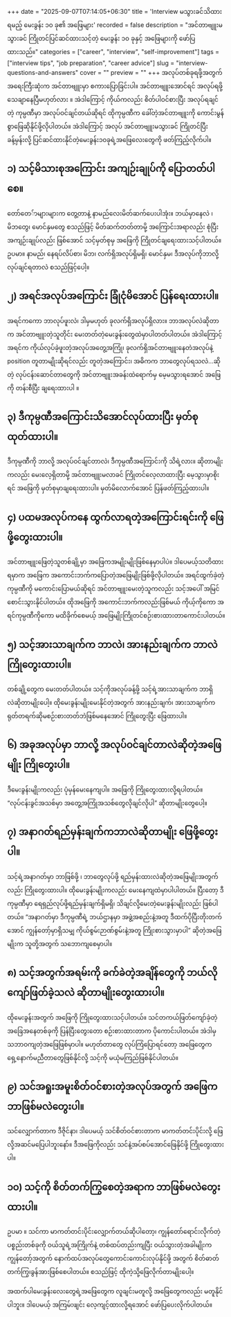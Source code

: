 +++
date = "2025-09-07T07:14:05+06:30"
title = 'Interview မသွားခင်သိထားရမည့် မေးခွန်း ၁၀ ခု၏ အဖြေများ'
recorded = false
description = "အင်တာဗျူးမသွားခင် ကြိုတင်ပြင်ဆင်ထားသင့်တဲ့ မေးခွန်း ၁၀ ခုနှင့် အဖြေများကို ဖော်ပြထားသည်။"
categories = ["career", "interview", "self-improvement"]
tags = ["interview tips", "job preparation", "career advice"]
slug = "interview-questions-and-answers"
cover = ""
preview = ""
+++
အလုပ်တစ်ခုရဖို့အတွက် အရေးကြီးဆုံးက အင်တာဗျူးမှာ စကားပြောခြင်းပါ။ အင်တာဗျူးအောင်ရင် အလုပ်ရဖို့သေချာနေပြီမဟုတ်လား ။ အဲဒါကြောင့် ကိုယ်ကလည်း စိတ်ပါဝင်စားပြီး အလုပ်ရချင်တဲ့ ကုမ္ပဏီမှာ အလုပ်ဝင်ချင်တယ်ဆိုရင် ထိုကုမ္ပဏီက ခေါ်တဲ့အင်တာဗျူးကို ကောင်းမွန်စွာဖြေဆိုနိုင်ဖို့လိုပါတယ်။ အဲဒါကြောင့် အလုပ် အင်တာဗျူးမသွားခင် ကြိုတင်ပြီး ခန့်မှန်းလို့ ပြင်ဆင်ထားနိုင်တဲ့မေးခွန်း၁၀ခုရဲ့အဖြေလေးတွေကို ဖတ်ကြည့်လိုက်ပါ။

## ၁) သင့်မိသားစုအကြောင်း အကျဉ်းချုပ်ကို ပြောတတ်ပါစေ။
တော်တေ်ာများများက တွေ့တာနဲ့ နာမည်လေးမိတ်ဆက်ပေးပါအုံး။ ဘယ်မှာနေလဲ ၊ မိဘတွေ၊ မောင်နှမတွေ စသည်ဖြင့် မိတ်ဆက်တတ်တာမို့ အကြောင်းအရာလည်း စုံပြီး အကျဉ်းချုပ်လည်း ဖြစ်အောင် သင့်မှတ်စုမှ အဖြေကို ကြိုတင်ချရေးထားသင့်ပါတယ်။ ဥပမာ။ နာမည်၊ နေရပ်လိပ်စာ၊ မိဘ၊ လက်ရှိအလုပ်ရှိမရှိ၊ မောင်နှမ၊ ဒီအလုပ်ကိုဘာလို့လုပ်ချင်ရတာလဲ စသည်ဖြင့်ပေါ့။

## ၂) အရင်အလုပ်အကြောင်း ခြုံငုံမိအောင် ပြန်ရေးထားပါ။
အရင်ကကော ဘာလုပ်ဖူးလဲ၊ ဒါမှမဟုတ် ခုလက်ရှိအလုပ်ရှိလား။ ဘာအလုပ်လဲဆိုတာက အင်တာဗျူးတဲ့သူတိုင်း မေးတတ်တဲ့မေးခွန်းတွေထဲမှာပါတတ်ပါတယ်။ အဲဒါကြောင့် အရင်က ကိုယ်လုပ်ခဲ့ဖူးတဲ့အလုပ်အတွေ့အကြုံ၊ ခုလက်ရှိအင်တာဗျူးနေတဲအလုပ်နဲ့ position တူတာမျိုးဆိုရင်လည်း တူတဲ့အကြောင်း၊ အဓိကက ဘာတွေလုပ်ရသလဲ…ဆိုတဲ့ လုပ်ငန်းဆောင်တာတွေကို အင်တာဗျူးအခန်းထဲရောက်မှ မေ့မသွားရအောင် အဖြေကို တန်းစီပြီး ချရေးထားပါ ။

## ၃) ဒီကုမ္ပဏီအကြောင်းသိအောင်လုပ်ထားပြီး မှတ်စုထုတ်ထားပါ။
ဒီကုမ္ပဏီကို ဘာလို့ အလုပ်ဝင်ချင်တာလဲ၊ ဒီကုမ္ပဏီအကြောင်းကို သိရဲ့လား။ ဆိုတာမျိုးကလည်း မေးလေ့ရှိတာမို့ အင်တာဗျူးမလာခင် ကြိုတင်လေ့လာထားပြီး မေ့သွားမှာစိုးရင် အဖြေကို မှတ်စုမှာချရေးထားပါ။ မှတ်မိလောက်အောင် ပြန်ဖတ်ကြည့်ထားပါ။

## ၄) ပထမအလုပ်ကနေ ထွက်လာရတဲ့အကြောင်းရင်းကို ဖြေဖို့တွေးထားပါ။
အင်တာဗျူးဖြေတဲ့သူတစ်ချို့မှာ အဖြေကအမျိုးမျိုးဖြစ်နေမှာပါပဲ။ ဒါပေမယ့်သတိထားရမှာက အဖြေက အကောင်းဘက်ကပြောတဲ့အဖြေမျိုးဖြစ်ဖို့လိုပါတယ်။ အရင်ထွက်ခဲ့တဲ့ကုမ္ပဏီကို မကောင်းပြောမယ်ဆိုရင် အင်တာဗျူးမေးတဲ့သူကလည်း သင့်အပေါ် အမြင်စောင်းသွားနိုင်ပါတယ်။ ထိုအဖြေကို အကောင်းဘက်ကလည်းဖြစ်မယ် ကိုယ့်ကိုကော အရင်ကုမ္ပဏီကိုကော မထိခိုက်စေမယ့် အဖြေမျိုးကြိုတင်စဉ်းစားထားတာကောင်းပါတယ်။

## ၅) သင့်အားသာချက်က ဘာလဲ၊ အားနည်းချက်က ဘာလဲကြိုတွေးထားပါ။
တစ်ချို့တွေက မေးတတ်ပါတယ်။ သင့်ကိုအလုပ်ခန့်ဖို့ သင့်ရဲ့အားသာချက်က ဘာရှိလဲဆိုတာမျိုးပေါ့။ ထိုမေးခွန်းမျိုးမေးနိုင်တဲ့အတွက် အားနည်းချက်၊ အားသာချက်က ရုတ်တရက်ဆိုမစဉ်းစားတတ်ဘဲဖြစ်မနေအောင် ကြိုတွေးပြီး ဖြေထားပါ။

## ၆) အခုအလုပ်မှာ ဘာလို့ အလုပ်ဝင်ချင်တာလဲဆိုတဲ့အဖြေမျိုး ကြိုတွေးပါ။
ဒီမေးခွန်းမျိုးကလည်း ပုံမှန်မေးနေကျပါ။ အဖြေကို ကြိုတွေးထားလို့ရပါတယ်။ “လုပ်ငန်းခွင်အသစ်မှာ အတွေ့အကြုံအသစ်တွေလိုချင်လိုပါ” ဆိုတာမျိုးတွေပေါ့။

## ၇) အနာဂတ်ရည်မှန်းချက်ကဘာလဲဆိုတာမျိုး ဖြေဖို့တွေးပါ။
သင့်ရဲ့အနာဂတ်မှာ ဘာဖြစ်ဖို့ ၊ ဘာတွေလုပ်ဖို့ ရည်မှန်းထားလဲဆိုတဲ့အဖြေမျိုးအတွက်လည်း ကြိုတွေးထားပါ။ ထိုမေးခွန်းမျိုးကလည်း မေးနေကျထဲမှာပါပါတယ်။ ပြီးတော့ ဒီကုမ္ပဏီမှာ ရေရှည်လုပ်ဖို့ရည်မှန်းချက်ရှိမရှိ၊ သိချင်လို့မေးတဲ့မေးခွန်းမျိုးလည်း ဖြစ်ပါတယ်။ “အနာဂတ်မှာ ဒီကုမ္ပဏီရဲ့ ဘယ်ဌာနမှာ အဖွဲ့အစည်းနဲ့အတူ ဒီထက်ပိုပြီးတိုးတက်အောင် ကျွန်တော့်မှာရှိသမျှ ကိုယ်စွမ်းဉာဏ်စွမ်းနဲ့အတူ ကြိုးစားသွားမှာပါ” ဆိုတဲ့အဖြေမျိုးက သူတို့အတွက် သဘောကျစေမှာပါ။

## ၈) သင့်အတွက်အရမ်းကို ခက်ခဲတဲ့အချိန်တွေကို ဘယ်လိုကျော်ဖြတ်ခဲ့သလဲ ဆိုတာမျိုးတွေးထားပါ။
ထိုမေးခွန်းအတွက် အဖြေကို ကြိုတွေးထားသင့်ပါတယ်။ သင်တကယ်ဖြတ်ကျော်ခဲ့တဲ့အခြေအနေတစ်ခုကို ပြန်ပြီးတွေးတော စဉ်းစားထားတာက ပိုကောင်းပါတယ်။ အဲဒါမှ သဘာဝကျတဲ့အဖြေဖြစ်မှာပါ။ မဟုတ်တာတွေ လုပ်ကြံပြောရင်တော့ အဖြေတွေက ရှေ့နောက်မညီတာတွေဖြစ်နိုင်လို့ သင့်ကို မယုံမကြည်ဖြစ်နိုင်ပါတယ်။

## ၉) သင်အရူးအမူးစိတ်ဝင်စားတဲ့အလုပ်အတွက် အဖြေကဘာဖြစ်မလဲတွေးပါ။
သင်လျှောက်တာက ဒီဇိုင်နာ၊ ဒါပေမယ့် သင်စိတ်ဝင်စားတာက မာကတ်တင်းပိုင်းလို့ ဖြေလို့အဆင်မပြေပါဘူးနော်။ ဒီအဖြေကိုလည်း သင်နဲ့အပ်စပ်အောင်ဖြေနိုင်ဖို့ ကြိုတွေးထားပါ။

## ၁၀) သင့်ကို စိတ်တက်ကြွစေတဲ့အရာက ဘာဖြစ်မလဲတွေးထားပါ။
ဥပမာ ။ သင်ကာ မာကတ်တင်းပိုင်းလျှောက်တယ်ဆိုပါတော့၊ ကျွန်တော်ရောင်းလိုက်တဲ့ပစ္စည်းတစ်ခုကို ဝယ်သူရဲ့အကြိုက်နဲ့ တစ်ထပ်တည်းကျပြီး ဝယ်သွားတဲ့အခါမျိုးက ကျွန်တော့်အတွက် နောက်ထပ်အလုပ်တွေကောင်းကောင်းလုပ်နိုင်ဖို့ အတွက် စိတ်ဓာတ်တက်ကြွ၊ခွန်အားဖြစ်စေပါတယ်။ စသည်ဖြင့် ထိုကဲ့သို့ဖြေလိုက်တာမျိုးပေါ့။

အထက်ပါမေးခွန်းလေးတွေရဲ့အဖြေတွေက လူချင်းမတူလို့ အဖြေတွေကလည်း မတူနိုင်ပါဘူး။ ဒါပေမယ့် အကြမ်းဖျင်း လေ့ကျင့်ထားလို့ရအောင် ဖော်ပြပေးလိုက်ပါတယ်။